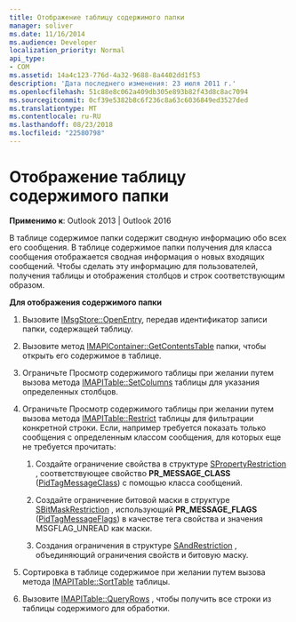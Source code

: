 ```yaml
---
title: Отображение таблицу содержимого папки
manager: soliver
ms.date: 11/16/2014
ms.audience: Developer
localization_priority: Normal
api_type:
- COM
ms.assetid: 14a4c123-776d-4a32-9688-8a4402dd1f53
description: 'Дата последнего изменения: 23 июля 2011 г.'
ms.openlocfilehash: 51c88e8c062a409db305e893b82f43d8c8ac7094
ms.sourcegitcommit: 0cf39e5382b8c6f236c8a63c6036849ed3527ded
ms.translationtype: MT
ms.contentlocale: ru-RU
ms.lasthandoff: 08/23/2018
ms.locfileid: "22580798"
---
```

# <a name="displaying-a-folder-contents-table"></a>Отображение таблицу содержимого папки

**Применимо к**: Outlook 2013 | Outlook 2016 
  
В таблице содержимое папки содержит сводную информацию обо всех его сообщения. В таблице содержимое папки получения для класса сообщения отображается сводная информация о новых входящих сообщений. Чтобы сделать эту информацию для пользователей, получения таблицы и отображения столбцов и строк соответствующим образом.
  
**Для отображения содержимого папки**
  
1. Вызовите [IMsgStore::OpenEntry](imsgstore-openentry.md), передав идентификатор записи папки, содержащей таблицу.
    
2. Вызовите метод [IMAPIContainer::GetContentsTable](imapicontainer-getcontentstable.md) папки, чтобы открыть его содержимое в таблице. 
    
3. Ограничьте Просмотр содержимого таблицы при желании путем вызова метода [IMAPITable::SetColumns](imapitable-setcolumns.md) таблицы для указания определенных столбцов. 
    
4. Ограничьте Просмотр содержимого таблицы при желании путем вызова метода [IMAPITable::Restrict](imapitable-restrict.md) таблицы для фильтрации конкретной строки. Если, например требуется показать только сообщения с определенным классом сообщения, для которых еще не требуется прочитать: 
    
    1. Создайте ограничение свойства в структуре [SPropertyRestriction](spropertyrestriction.md) , соответствующее свойство **PR_MESSAGE_CLASS** ([PidTagMessageClass](pidtagmessageclass-canonical-property.md)) с помощью класса сообщений. 
        
    2. Создайте ограничение битовой маски в структуре [SBitMaskRestriction](sbitmaskrestriction.md) , использующий **PR_MESSAGE_FLAGS** ([PidTagMessageFlags](pidtagmessageflags-canonical-property.md)) в качестве тега свойства и значения MSGFLAG_UNREAD как маски.
        
    3. Создания ограничения в структуре [SAndRestriction](sandrestriction.md) , объединяющий ограничения свойств и битовую маску. 
    
5. Сортировка в таблице содержимое при желании путем вызова метода [IMAPITable::SortTable](imapitable-sorttable.md) таблицы. 
    
6. Вызовите [IMAPITable::QueryRows](imapitable-queryrows.md) , чтобы получить все строки из таблицы содержимого для обработки. 
    

